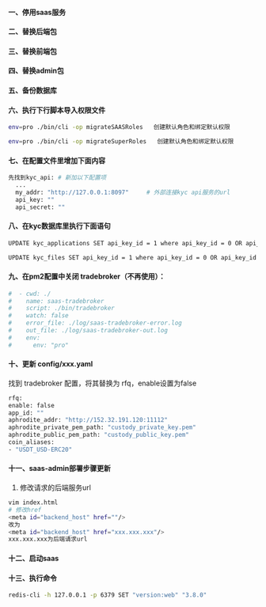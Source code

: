 #### 一、停用saas服务
#### 二、替换后端包
#### 三、替换前端包
#### 四、替换admin包
#### 五、备份数据库
#### 六、执行下行脚本导入权限文件
```bash
env=pro ./bin/cli -op migrateSAASRoles   创建默认角色和绑定默认权限
```
```bash
env=pro ./bin/cli -op migrateSuperRoles   创建默认角色和绑定默认权限
```

#### 七、在配置文件里增加下面内容
```bash
先找到kyc_api: # 新加以下配置项
  ...
  my_addr: "http://127.0.0.1:8097"     # 外部连接kyc api服务的url
  api_key: ""
  api_secret: ""
```
  
#### 八、在kyc数据库里执行下面语句
```bash
UPDATE kyc_applications SET api_key_id = 1 where api_key_id = 0 OR api_key_id IS NULL;
```
```bash
UPDATE kyc_files SET api_key_id = 1 where api_key_id = 0 OR api_key_id IS NULL;
```
#### 九、在pm2配置中关闭 tradebroker（不再使用）：
```bash
#  - cwd: ./
#    name: saas-tradebroker
#    script: ./bin/tradebroker
#    watch: false
#    error_file: ./log/saas-tradebroker-error.log
#    out_file: ./log/saas-tradebroker-out.log
#    env:
#      env: "pro"
```
#### 十、更新 config/xxx.yaml
找到 tradebroker 配置，将其替换为 rfq，enable设置为false
```bash
rfq:
enable: false
app_id: ""
aphrodite_addr: "http://152.32.191.120:11112"
aphrodite_private_pem_path: "custody_private_key.pem"
aphrodite_public_pem_path: "custody_public_key.pem"
coin_aliases:
- "USDT_USD-ERC20"
```

 #### 十一、saas-admin部署步骤更新

1. 修改请求的后端服务url
```bash
vim index.html
# 修改href
<meta id="backend_host" href=""/>
改为
<meta id="backend_host" href="xxx.xxx.xxx"/>
xxx.xxx.xxx为后端请求url
```

#### 十二、启动saas
#### 十三、执行命令
 ```bash
 redis-cli -h 127.0.0.1 -p 6379 SET "version:web" "3.8.0"
 ```
